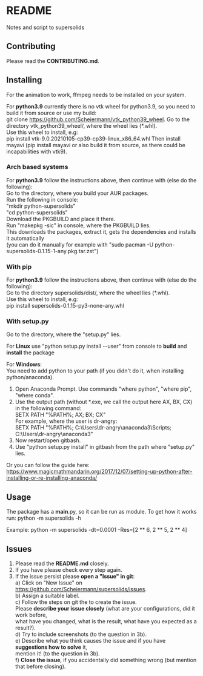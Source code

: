 # README  
Notes and script to supersolids  

## Contributing  
Please read the **CONTRIBUTING.md**.  

## Installing  

For the animation to work, ffmpeg needs to be installed on your system.

For **python3.9** currently there is no vtk wheel for python3.9, so you need to build it from source or use my build:  
git clone https://github.com/Scheiermann/vtk_python39_wheel. Go to the directory vtk_python39_wheel/,
where the wheel lies (*.whl).  
Use this wheel to install, e.g:  
pip install vtk-9.0.20210105-cp39-cp39-linux_x86_64.whl
Then install mayavi (pip install mayavi or also build it from source, as there could be incapabilities with vtk9).  

### Arch based systems  
For **python3.9** follow the instructions above, then continue with (else do the following):  
Go to the directory, where you build your AUR packages.  
Run the following in console:  
"mkdir python-supersolids"  
"cd python-supersolids"  
Download the PKGBUILD and place it there.  
Run "makepkg -sic" in console, where the PKGBUILD lies.  
This downloads the packages, extract it, gets the dependencies and installs it automatically  
(you can do it manually for example with "sudo pacman -U python-supersolids-0.1.15-1-any.pkg.tar.zst")  

### With pip  
For **python3.9** follow the instructions above, then continue with (else do the following):  
Go to the directory supersolids/dist/, where the wheel lies (*.whl).  
Use this wheel to install, e.g:  
pip install supersolids-0.1.15-py3-none-any.whl  


### With setup.py  
Go to the directory, where the "setup.py" lies.  

For **Linux** use "python setup.py install --user" from console to **build** and **install** the package  

For **Windows**:  
You need to add python to your path (if you didn't do it, when installing python/anaconda).  
1. Open Anaconda Prompt. Use commands "where python", "where pip", "where conda".  
2. Use the output path (without *.exe, we call the output here AX, BX, CX) in the following command:  
   SETX PATH "%PATH%; AX; BX; CX"  
   For example, where the user is dr-angry:  
   SETX PATH "%PATH%; C:\Users\dr-angry\anaconda3\Scripts; C:\Users\dr-angry\anaconda3"  
3. Now restart/open gitbash.  
4. Use "python setup.py install" in gitbash from the path where "setup.py" lies.  

Or you can follow the guide here:  
https://www.magicmathmandarin.org/2017/12/07/setting-up-python-after-installing-or-re-installing-anaconda/  

## Usage
The package has a __main__.py, so it can be run as module.
To get how it works run:
python -m supersolids -h

Example:
python -m supersolids -dt=0.0001 -Res=[2 ** 6, 2 ** 5, 2 ** 4]

## Issues  
1. Please read the **README.md** closely.  
2. If you have please check every step again.  
3. If the issue persist please **open a "Issue" in git**:  
a) Click on "New Issue" on https://github.com/Scheiermann/supersolids/issues.  
b) Assign a suitable label.  
c) Follow the steps on git the to create the issue.  
Please **describe your issue closely** (what are your configurations, did it work before,  
what have you changed, what is the result, what have you expected as a result?).  
d) Try to include screenshots (to the question in 3b).  
e) Describe what you think causes the issue and if you have **suggestions how to solve** it,  
mention it! (to the question in 3b).  
f) **Close the issue**, if you accidentally did something wrong (but mention that before closing).  
